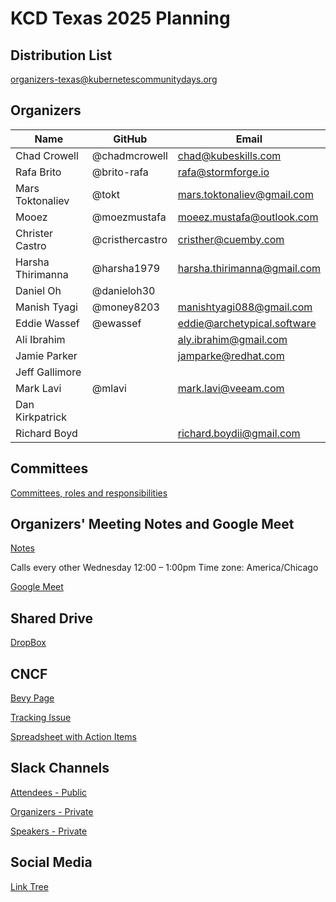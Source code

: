 # KCD Texas 2025 Planning

## Distribution List

organizers-texas@kubernetescommunitydays.org

## Organizers

| Name | GitHub | Email |
|--|--|--|
| Chad Crowell | @chadmcrowell | chad@kubeskills.com |
| Rafa Brito | @brito-rafa | rafa@stormforge.io |
| Mars Toktonaliev | @tokt | mars.toktonaliev@gmail.com |
| Mooez | @moezmustafa | moeez.mustafa@outlook.com |
| Christer Castro | @cristhercastro | cristher@cuemby.com | 
| Harsha Thirimanna | @harsha1979 | harsha.thirimanna@gmail.com |
| Daniel Oh | @danieloh30 | |
| Manish Tyagi | @money8203 | manishtyagi088@gmail.com |
| Eddie Wassef | @ewassef | eddie@archetypical.software |
| Ali Ibrahim | | aly.ibrahim@gmail.com |
| Jamie Parker | | jamparke@redhat.com |
| Jeff Gallimore | | |
| Mark Lavi | @mlavi | mark.lavi@veeam.com |
| Dan Kirkpatrick | | |
| Richard Boyd | | richard.boydii@gmail.com |

## Committees

[Committees, roles and responsibilities](https://github.com/kcdtexas/committees)

## Organizers' Meeting Notes and Google Meet

[Notes](https://docs.google.com/document/d/14eNMgt22mHe6OxUgqp08AAERvUHbNIkzRlBoZEZNFLI/edit)

Calls every other Wednesday
12:00 – 1:00pm
Time zone: America/Chicago

[Google Meet](https://meet.google.com/bni-rvdg-kks)


## Shared Drive

[DropBox](https://www.dropbox.com/scl/fo/qgit4mcspola4lr1ycvl0/APaH4dp7MtbsLhNZECmgcJY?rlkey=fyayb1a00wopdfr972cl7orxg&st=4xdjryzu&dl=0)

## CNCF 

[Bevy Page](https://community.cncf.io/events/details/cncf-kcd-texas-presents-kcd-texas-austin-2025/)

[Tracking Issue](https://github.com/cncf/kubernetes-community-days/issues/587)

[Spreadsheet with Action Items](https://www.dropbox.com/scl/fi/3eo6cts9loanerkn13zig/KCD-Draft-Timeline-Texas-2025.xlsx?dl=0&rlkey=kctwd5fldbjb4un4jjsgpbr5u)


## Slack Channels

[Attendees - Public](https://cloud-native.slack.com/archives/CU88RTEKA)

[Organizers - Private](https://cloud-native.slack.com/archives/C055P08AVGX)

[Speakers - Private](https://cloud-native.slack.com/archives/C055P08AVGX)

## Social Media

[Link Tree](https://linktr.ee/Texaskcd)
